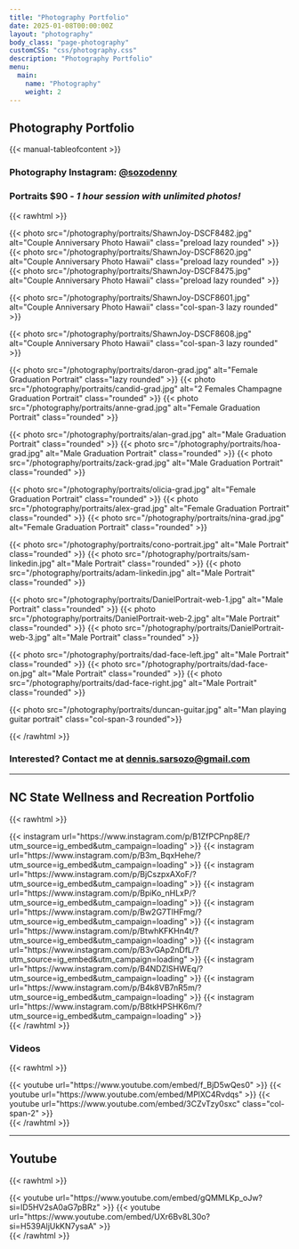 ```yaml
---
title: "Photography Portfolio"
date: 2025-01-08T00:00:00Z
layout: "photography"
body_class: "page-photography"
customCSS: "css/photography.css"
description: "Photography Portfolio"
menu:
  main:
    name: "Photography"
    weight: 2
---
```

## Photography Portfolio

{{< manual-tableofcontent >}}

### Photography Instagram: [@sozodenny](https://www.instagram.com/sozodenny)

### Portraits $90 - *1 hour session with unlimited photos!*

{{< rawhtml >}}
<div class="grid grid-cols-3 gap-4">
  {{< photo src="/photography/portraits/ShawnJoy-DSCF8482.jpg" alt="Couple Anniversary Photo Hawaii" class="preload lazy rounded" >}}
  {{< photo src="/photography/portraits/ShawnJoy-DSCF8620.jpg" alt="Couple Anniversary Photo Hawaii" class="preload lazy rounded" >}}
  {{< photo src="/photography/portraits/ShawnJoy-DSCF8475.jpg" alt="Couple Anniversary Photo Hawaii" class="preload lazy rounded" >}}

  {{< photo src="/photography/portraits/ShawnJoy-DSCF8601.jpg" alt="Couple Anniversary Photo Hawaii" class="col-span-3 lazy rounded" >}}

  {{< photo src="/photography/portraits/ShawnJoy-DSCF8608.jpg" alt="Couple Anniversary Photo Hawaii" class="col-span-3 lazy rounded" >}}

  {{< photo src="/photography/portraits/daron-grad.jpg" alt="Female Graduation Portrait" class="lazy rounded" >}}
  {{< photo src="/photography/portraits/candid-grad.jpg" alt="2 Females Champagne Graduation Portrait" class="rounded" >}}
  {{< photo src="/photography/portraits/anne-grad.jpg" alt="Female Graduation Portrait" class="rounded" >}}
  
  {{< photo src="/photography/portraits/alan-grad.jpg" alt="Male Graduation Portrait" class="rounded" >}}
  {{< photo src="/photography/portraits/hoa-grad.jpg" alt="Male Graduation Portrait" class="rounded" >}}
  {{< photo src="/photography/portraits/zack-grad.jpg" alt="Male Graduation Portrait" class="rounded" >}}
  
  {{< photo src="/photography/portraits/olicia-grad.jpg" alt="Female Graduation Portrait" class="rounded" >}}
  {{< photo src="/photography/portraits/alex-grad.jpg" alt="Female Graduation Portrait" class="rounded" >}}
  {{< photo src="/photography/portraits/nina-grad.jpg" alt="Female Graduation Portrait" class="rounded" >}}
  
  {{< photo src="/photography/portraits/cono-portrait.jpg" alt="Male Portrait" class="rounded" >}}
  {{< photo src="/photography/portraits/sam-linkedin.jpg" alt="Male Portrait" class="rounded" >}}
  {{< photo src="/photography/portraits/adam-linkedin.jpg" alt="Male Portrait" class="rounded" >}}
  
  {{< photo src="/photography/portraits/DanielPortrait-web-1.jpg" alt="Male Portrait" class="rounded" >}}
  {{< photo src="/photography/portraits/DanielPortrait-web-2.jpg" alt="Male Portrait" class="rounded" >}}
  {{< photo src="/photography/portraits/DanielPortrait-web-3.jpg" alt="Male Portrait" class="rounded" >}}
  
  {{< photo src="/photography/portraits/dad-face-left.jpg" alt="Male Portrait" class="rounded" >}}
  {{< photo src="/photography/portraits/dad-face-on.jpg" alt="Male Portrait" class="rounded" >}}
  {{< photo src="/photography/portraits/dad-face-right.jpg" alt="Male Portrait" class="rounded" >}}

  {{< photo src="/photography/portraits/duncan-guitar.jpg" alt="Man playing guitar portrait" class="col-span-3 rounded">}}
</div>
{{< /rawhtml >}}

### Interested? Contact me at [dennis.sarsozo@gmail.com](mailto:dennis.sarsozo@gmail.com)

---

## NC State Wellness and Recreation Portfolio

{{< rawhtml >}}
<div class="grid grid-cols-1 sm:grid-cols-2 lg:grid-cols-3 gap-4">
  {{< instagram url="https://www.instagram.com/p/B1ZfPCPnp8E/?utm_source=ig_embed&utm_campaign=loading" >}}
  {{< instagram url="https://www.instagram.com/p/B3m_BqxHehe/?utm_source=ig_embed&utm_campaign=loading" >}}
  {{< instagram url="https://www.instagram.com/p/BjCszpxAXoF/?utm_source=ig_embed&utm_campaign=loading" >}}
  {{< instagram url="https://www.instagram.com/p/BpiKo_nHLxP/?utm_source=ig_embed&utm_campaign=loading" >}}
  {{< instagram url="https://www.instagram.com/p/Bw2G7TlHFmg/?utm_source=ig_embed&utm_campaign=loading" >}}
  {{< instagram url="https://www.instagram.com/p/BtwhKFKHn4t/?utm_source=ig_embed&utm_campaign=loading" >}}
  {{< instagram url="https://www.instagram.com/p/B3vGAp2nDfL/?utm_source=ig_embed&utm_campaign=loading" >}}
  {{< instagram url="https://www.instagram.com/p/B4NDZlSHWEq/?utm_source=ig_embed&utm_campaign=loading" >}}
  {{< instagram url="https://www.instagram.com/p/B4k8VB7nR5m/?utm_source=ig_embed&utm_campaign=loading" >}}
  {{< instagram url="https://www.instagram.com/p/B8tkHPSHK6m/?utm_source=ig_embed&utm_campaign=loading" >}}
</div>
{{< /rawhtml >}}

### Videos

{{< rawhtml >}}
<div class="grid grid-cols-2 sm:grid-cols-2 gap-4 mt-8">
  {{< youtube url="https://www.youtube.com/embed/f_BjD5wQes0" >}}
  {{< youtube url="https://www.youtube.com/embed/MPlXC4Rvdqs" >}}
  {{< youtube url="https://www.youtube.com/embed/3CZvTzy0sxc" class="col-span-2" >}}
</div>
{{< /rawhtml >}}

---

## Youtube

{{< rawhtml >}}
<div class="grid grid-cols-1 sm:grid-cols-2 gap-4 mt-8">
  {{< youtube url="https://www.youtube.com/embed/gQMMLKp_oJw?si=ID5HV2sA0aG7pBRz" >}}
  {{< youtube url="https://www.youtube.com/embed/UXr6Bv8L30o?si=H539AljUkKN7ysaA" >}}
</div>
{{< /rawhtml >}}
